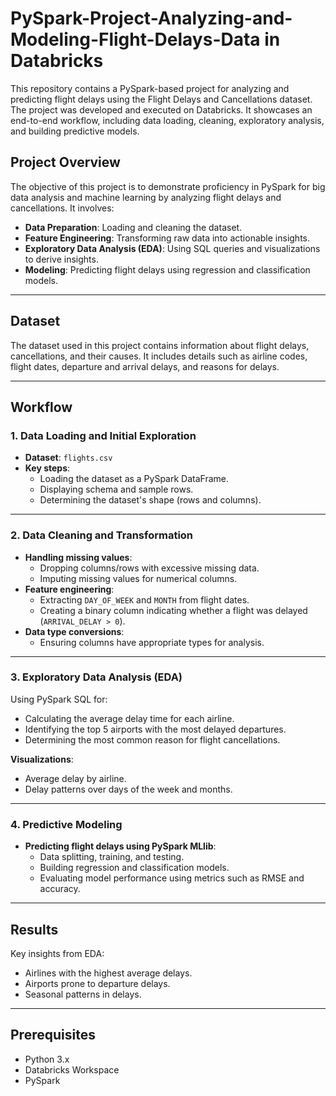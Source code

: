 # PySpark-Project-Analyzing-and-Modeling-Flight-Delays-Data in Databricks
This repository contains a PySpark-based project for analyzing and predicting flight delays using the Flight Delays and Cancellations dataset. The project was developed and executed on Databricks. It showcases an end-to-end workflow, including data loading, cleaning, exploratory analysis, and building predictive models.



## Project Overview  
The objective of this project is to demonstrate proficiency in PySpark for big data analysis and machine learning by analyzing flight delays and cancellations. It involves:  
- **Data Preparation**: Loading and cleaning the dataset.  
- **Feature Engineering**: Transforming raw data into actionable insights.  
- **Exploratory Data Analysis (EDA)**: Using SQL queries and visualizations to derive insights.  
- **Modeling**: Predicting flight delays using regression and classification models.  

---

## Dataset  
The dataset used in this project contains information about flight delays, cancellations, and their causes. It includes details such as airline codes, flight dates, departure and arrival delays, and reasons for delays.  

---

## Workflow  

### 1. Data Loading and Initial Exploration  
- **Dataset**: `flights.csv`  
- **Key steps**:  
  - Loading the dataset as a PySpark DataFrame.  
  - Displaying schema and sample rows.  
  - Determining the dataset's shape (rows and columns).  

---

### 2. Data Cleaning and Transformation  
- **Handling missing values**:  
  - Dropping columns/rows with excessive missing data.  
  - Imputing missing values for numerical columns.  
- **Feature engineering**:  
  - Extracting `DAY_OF_WEEK` and `MONTH` from flight dates.  
  - Creating a binary column indicating whether a flight was delayed (`ARRIVAL_DELAY > 0`).  
- **Data type conversions**:  
  - Ensuring columns have appropriate types for analysis.  

---

### 3. Exploratory Data Analysis (EDA)  

Using PySpark SQL for:  
- Calculating the average delay time for each airline.  
- Identifying the top 5 airports with the most delayed departures.  
- Determining the most common reason for flight cancellations.  

**Visualizations**:  
- Average delay by airline.  
- Delay patterns over days of the week and months.  

---

### 4. Predictive Modeling  
- **Predicting flight delays using PySpark MLlib**:  
  - Data splitting, training, and testing.  
  - Building regression and classification models.  
  - Evaluating model performance using metrics such as RMSE and accuracy.  

---

## Results  
Key insights from EDA:  
- Airlines with the highest average delays.  
- Airports prone to departure delays.  
- Seasonal patterns in delays.  

---

## Prerequisites  
- Python 3.x  
- Databricks Workspace  
- PySpark  

